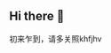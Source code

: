 ## Hi there 👋
初来乍到，请多关照khfjhv
<!--
**disco857/disco857** is a ✨ _special_ ✨ repository because its `README.md` (this file) appears on your GitHub profile.

Here are some ideas to get you started:

- 🔭 I’m currently working on ...
- 🌱 I’m currently learning ...
- 👯 I’m looking to collaborate on ...
- 🤔 I’m looking for help with ...
- 💬 Ask me about ...
##- 📫 How to reach me: 2400010964@stu.pku.edu.cn
- 😄 Pronouns: ...
- ⚡ Fun fact: ...
-->
